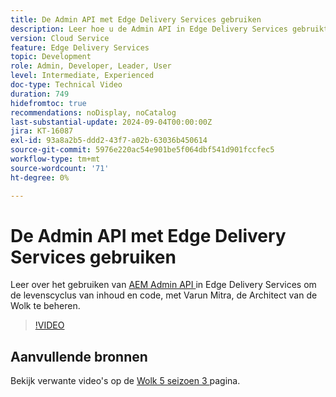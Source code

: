 ```yaml
---
title: De Admin API met Edge Delivery Services gebruiken
description: Leer hoe u de Admin API in Edge Delivery Services gebruikt om de levenscyclus van inhoud en code te beheren.
version: Cloud Service
feature: Edge Delivery Services
topic: Development
role: Admin, Developer, Leader, User
level: Intermediate, Experienced
doc-type: Technical Video
duration: 749
hidefromtoc: true
recommendations: noDisplay, noCatalog
last-substantial-update: 2024-09-04T00:00:00Z
jira: KT-16087
exl-id: 93a8a2b5-ddd2-43f7-a02b-63036b450614
source-git-commit: 5976e220ac54e901be5f064dbf541d901fccfec5
workflow-type: tm+mt
source-wordcount: '71'
ht-degree: 0%

---
```


# De Admin API met Edge Delivery Services gebruiken

Leer over het gebruiken van [ AEM Admin API ](https://www.aem.live/docs/admin.html) in Edge Delivery Services om de levenscyclus van inhoud en code, met Varun Mitra, de Architect van de Wolk te beheren.

>[!VIDEO](https://video.tv.adobe.com/v/3433158/?learn=on)

## Aanvullende bronnen

Bekijk verwante video&#39;s op de [ Wolk 5 seizoen 3 ](../cloud5-season-3.md) pagina.
